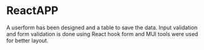# ReactAPP
 A userform has been designed and a table to save the data. Input validation and form validation is done using React hook form and MUI tools were used for better layout.
